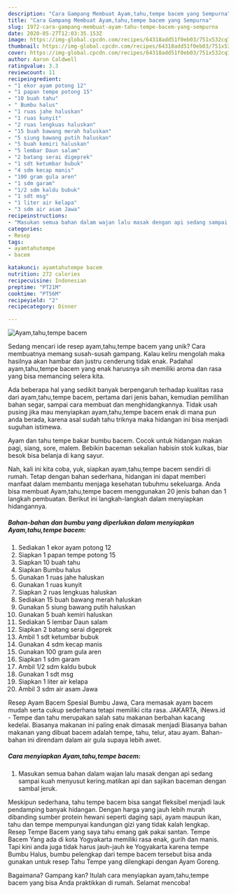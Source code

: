 ```yaml
---
description: "Cara Gampang Membuat Ayam,tahu,tempe bacem yang Sempurna"
title: "Cara Gampang Membuat Ayam,tahu,tempe bacem yang Sempurna"
slug: 1972-cara-gampang-membuat-ayam-tahu-tempe-bacem-yang-sempurna
date: 2020-05-27T12:03:35.153Z
image: https://img-global.cpcdn.com/recipes/64318add51f0eb03/751x532cq70/ayamtahutempe-bacem-foto-resep-utama.jpg
thumbnail: https://img-global.cpcdn.com/recipes/64318add51f0eb03/751x532cq70/ayamtahutempe-bacem-foto-resep-utama.jpg
cover: https://img-global.cpcdn.com/recipes/64318add51f0eb03/751x532cq70/ayamtahutempe-bacem-foto-resep-utama.jpg
author: Aaron Caldwell
ratingvalue: 3.3
reviewcount: 11
recipeingredient:
- "1 ekor ayam potong 12"
- "1 papan tempe potong 15"
- "10 buah tahu"
- " Bumbu halus"
- "1 ruas jahe haluskan"
- "1 ruas kunyit"
- "2 ruas lengkuas haluskan"
- "15 buah bawang merah haluskan"
- "5 siung bawang putih haluskan"
- "5 buah kemiri haluskan"
- "5 lembar Daun salam"
- "2 batang serai digeprek"
- "1 sdt ketumbar bubuk"
- "4 sdm kecap manis"
- "100 gram gula aren"
- "1 sdm garam"
- "1/2 sdm kaldu bubuk"
- "1 sdt msg"
- "1 liter air kelapa"
- "3 sdm air asam Jawa"
recipeinstructions:
- "Masukan semua bahan dalam wajan lalu masak dengan api sedang sampai kuah menyusut kering.matikan api dan sajikan baceman dengan sambal jeruk."
categories:
- Resep
tags:
- ayamtahutempe
- bacem

katakunci: ayamtahutempe bacem 
nutrition: 272 calories
recipecuisine: Indonesian
preptime: "PT21M"
cooktime: "PT56M"
recipeyield: "2"
recipecategory: Dinner

---
```



![Ayam,tahu,tempe bacem](https://img-global.cpcdn.com/recipes/64318add51f0eb03/751x532cq70/ayamtahutempe-bacem-foto-resep-utama.jpg)

Sedang mencari ide resep ayam,tahu,tempe bacem yang unik? Cara membuatnya memang susah-susah gampang. Kalau keliru mengolah maka hasilnya akan hambar dan justru cenderung tidak enak. Padahal ayam,tahu,tempe bacem yang enak harusnya sih memiliki aroma dan rasa yang bisa memancing selera kita.

Ada beberapa hal yang sedikit banyak berpengaruh terhadap kualitas rasa dari ayam,tahu,tempe bacem, pertama dari jenis bahan, kemudian pemilihan bahan segar, sampai cara membuat dan menghidangkannya. Tidak usah pusing jika mau menyiapkan ayam,tahu,tempe bacem enak di mana pun anda berada, karena asal sudah tahu triknya maka hidangan ini bisa menjadi suguhan istimewa.

Ayam dan tahu tempe bakar bumbu bacem. Cocok untuk hidangan makan pagi, siang, sore, malem. Bebikin baceman sekalian habisin stok kulkas, biar besok bisa belanja di kang sayur.


Nah, kali ini kita coba, yuk, siapkan ayam,tahu,tempe bacem sendiri di rumah. Tetap dengan bahan sederhana, hidangan ini dapat memberi manfaat dalam membantu menjaga kesehatan tubuhmu sekeluarga. Anda bisa membuat Ayam,tahu,tempe bacem menggunakan 20 jenis bahan dan 1 langkah pembuatan. Berikut ini langkah-langkah dalam menyiapkan hidangannya.

<!--inarticleads1-->

##### Bahan-bahan dan bumbu yang diperlukan dalam menyiapkan Ayam,tahu,tempe bacem:

1. Sediakan 1 ekor ayam potong 12
1. Siapkan 1 papan tempe potong 15
1. Siapkan 10 buah tahu
1. Siapkan  Bumbu halus
1. Gunakan 1 ruas jahe haluskan
1. Gunakan 1 ruas kunyit
1. Siapkan 2 ruas lengkuas haluskan
1. Sediakan 15 buah bawang merah haluskan
1. Gunakan 5 siung bawang putih haluskan
1. Gunakan 5 buah kemiri haluskan
1. Sediakan 5 lembar Daun salam
1. Siapkan 2 batang serai digeprek
1. Ambil 1 sdt ketumbar bubuk
1. Gunakan 4 sdm kecap manis
1. Gunakan 100 gram gula aren
1. Siapkan 1 sdm garam
1. Ambil 1/2 sdm kaldu bubuk
1. Gunakan 1 sdt msg
1. Siapkan 1 liter air kelapa
1. Ambil 3 sdm air asam Jawa


Resep Ayam Bacem Spesial Bumbu Jawa, Cara memasak ayam bacem mudah serta cukup sederhana tetapi memiliki cita rasa. JAKARTA, iNews.id - Tempe dan tahu merupakan salah satu makanan berbahan kacang kedelai. Biasanya makanan ini paling enak dimasak menjadi Biasanya bahan makanan yang dibuat bacem adalah tempe, tahu, telur, atau ayam. Bahan-bahan ini direndam dalam air gula supaya lebih awet. 

<!--inarticleads2-->

##### Cara menyiapkan Ayam,tahu,tempe bacem:

1. Masukan semua bahan dalam wajan lalu masak dengan api sedang sampai kuah menyusut kering.matikan api dan sajikan baceman dengan sambal jeruk.


Meskipun sederhana, tahu tempe bacem bisa sangat fleksibel menjadi lauk pendamping banyak hidangan. Dengan harga yang jauh lebih murah dibanding sumber protein hewani seperti daging sapi, ayam maupun ikan, tahu dan tempe mempunyai kandungan gizi yang tidak kalah lengkap. Resep Tempe Bacem yang saya tahu emang gak pakai santan. Tempe Bacem Yang ada di kota Yogyakarta memiliki rasa enak, gurih dan manis. Tapi kini anda juga tidak harus jauh-jauh ke Yogyakarta karena tempe Bumbu Halus, bumbu pelengkap dari tempe bacem tersebut bisa anda gunakan untuk resep Tahu Tempe yang dilengkapi dengan Ayam Goreng. 

Bagaimana? Gampang kan? Itulah cara menyiapkan ayam,tahu,tempe bacem yang bisa Anda praktikkan di rumah. Selamat mencoba!
